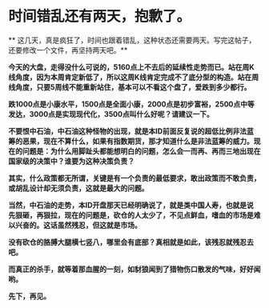 时间错乱还有两天，抱歉了。
====

			

** 这几天，真是疯狂了，时间也跟着错乱，这种状态还需要两天。写完这帖子，还要修改一个文件，再坚持两天吧。**

**今天的大盘，走得没什么可说的，5160点上不去后的延续性走势而已。站在周K线角度，因为本周肯定新低了，所以这周K线肯定完成不了底分型的构造。站在周线角度，只要5周线不能重新站住，基本可以不看这个盘了，爱跌到多少都行。**

**跌1000点是小康水平，1500点是全面小康，2000点是初步富裕，2500点中等发达，3000点是实现现代化，3500点叫什么好呢？请建议一下。**

**不要恨中石油，中石油这种怪物的出现，就是本ID前面反复说的超低比例非法蓝筹的恶果，现在不算什么，如果有指数期货，那才知道什么是非法蓝筹的威力。现在的问题是：为什么用脚趾头都能想明白的问题，怎么会一而再、再而三地出现在国家级的决策中？谁要为这种决策负责？**

**其实，什么政策都无所谓，关键是有一个负责的最低要求，敢出政策而不敢负责，或胡乱设计却无须负责，这就是最大的问题。**

**当然，中石油的走势，本ID开盘那天已经明确说了，就是类中国人寿，也就是说先狠砸，再狠拉，现在的问题是，砍仓的人太少了，不见点鲜血，嗜血的市场是难以兴奋的。这话虽然残忍，但这就是市场。**

**没有砍仓的胳膊大腿横七竖八，哪里会有底部？真相就是如此，该残忍就残忍去吧。**

**而真正的杀手，就等着那血腥的一刻，如豺狼闻到了猎物伤口散发的气味，好好闻哟。**

**先下，再见。**
